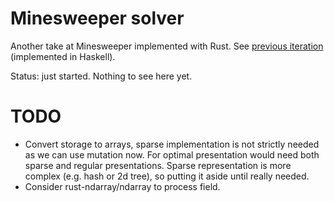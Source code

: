 # Minesweeper solver

Another take at Minesweeper implemented with Rust.
See [previous iteration](https://github.com/PetrGlad/robo-minesweeper) (implemented in Haskell).

Status: just started. Nothing to see here yet.

# TODO

* Convert storage to arrays, sparse implementation is not strictly needed as we can use mutation now. For optimal presentation would need both sparse and regular presentations. Sparse representation is more complex (e.g. hash or 2d tree), so putting it aside until really needed.
* Consider rust-ndarray/ndarray to process field.
